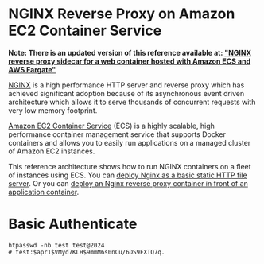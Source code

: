 # NGINX Reverse Proxy on Amazon EC2 Container Service

__Note: There is an updated version of this reference available at: ["NGINX reverse proxy sidecar for a web container hosted with Amazon ECS and AWS Fargate"](https://containersonaws.com/pattern/nginx-reverse-proxy-sidecar-ecs-fargate-task)__

[NGINX](https://www.nginx.com/resources/wiki/) is a high performance HTTP server and reverse proxy which has achieved significant adoption because of its asynchronous event driven architecture which allows it to serve thousands of concurrent requests with very low memory footprint.

[Amazon EC2 Container Service](https://aws.amazon.com/ecs/) (ECS) is a highly scalable, high performance container management service that supports Docker containers and allows you to easily run applications on a managed cluster of Amazon EC2 instances.

This reference architecture shows how to run NGINX containers on a fleet of instances using ECS. You can [deploy Nginx as a basic static HTTP file server](/static-host). Or you can [deploy an Nginx reverse proxy container in front of an application container](/reverse-proxy).

# Basic Authenticate
```shell
htpasswd -nb test test@2024
# test:$apr1$VMyd7KLH$9mmM6s0nCu/6DS9FXTQ7q.
```